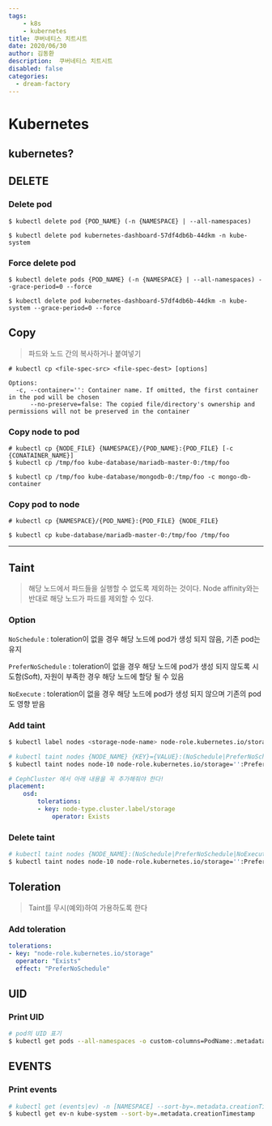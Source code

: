 ```yaml
---
tags: 
    - k8s
    - kubernetes
title: 쿠버네티스 치트시트
date: 2020/06/30
author: 김동환
description:  쿠버네티스 치트시트
disabled: false
categories:
  - dream-factory
---
```

# Kubernetes

## kubernetes?

## DELETE

### Delete pod

```
$ kubectl delete pod {POD_NAME} (-n {NAMESPACE} | --all-namespaces)

$ kubectl delete pod kubernetes-dashboard-57df4db6b-44dkm -n kube-system
```

### Force delete pod

```
$ kubectl delete pods {POD_NAME} (-n {NAMESPACE} | --all-namespaces) --grace-period=0 --force

$ kubectl delete pod kubernetes-dashboard-57df4db6b-44dkm -n kube-system --grace-period=0 --force
```

## Copy

> 파드와 노드 간의 복사하거나 붙여넣기

```
# kubectl cp <file-spec-src> <file-spec-dest> [options]

Options:
  -c, --container='': Container name. If omitted, the first container in the pod will be chosen
      --no-preserve=false: The copied file/directory's ownership and permissions will not be preserved in the container
```

### Copy node to pod

```
# kubectl cp {NODE_FILE} {NAMESPACE}/{POD_NAME}:{POD_FILE} [-c {CONATAINER_NAME}]
$ kubectl cp /tmp/foo kube-database/mariadb-master-0:/tmp/foo

$ kubectl cp /tmp/foo kube-database/mongodb-0:/tmp/foo -c mongo-db-container
```

### Copy pod to node

```
# kubectl cp {NAMESPACE}/{POD_NAME}:{POD_FILE} {NODE_FILE}

$ kubectl cp kube-database/mariadb-master-0:/tmp/foo /tmp/foo
```

---

## Taint

> 해당 노드에서 파드들을 실행할 수 없도록 제외하는 것이다.
Node affinity와는 반대로 해당 노드가 파드를 제외할 수 있다.

### Option

`NoSchedule` : toleration이 없을 경우 해당 노드에 pod가 생성 되지 않음, 기존 pod는 유지

`PreferNoSchedule` : toleration이 없을 경우 해당 노드에 pod가 생성 되지 않도록 시도함(Soft), 자원이 부족한 경우 해당 노드에 할당 될 수 있음

`NoExecute` :  toleration이 없을 경우 해당 노드에 pod가 생성 되지 않으며 기존의 pod도 영향 받음

### Add taint

```bash
$ kubectl label nodes <storage-node-name> node-role.kubernetes.io/storage=''

# kubectl taint nodes {NODE_NAME} {KEY}={VALUE}:(NoSchedule|PreferNoSchedule|NoExecute)
$ kubectl taint nodes node-10 node-role.kubernetes.io/storage='':PreferNoSchedule
```

```yaml
# CephCluster 에서 아래 내용을 꼭 추가해줘야 한다!
placement:
	osd:
		tolerations:
		- key: node-type.cluster.label/storage
			operator: Exists
```

### Delete taint

```bash
# kubectl taint nodes {NODE_NAME}:(NoSchedule|PreferNoSchedule|NoExecute)-
$ kubectl taint nodes node-10 node-role.kubernetes.io/storage='':PreferNoSchedule-
```

## Toleration

> Taint를 무시(예외)하여 가용하도록 한다

### Add toleration

```yaml
tolerations:
- key: "node-role.kubernetes.io/storage"
  operator: "Exists"
  effect: "PreferNoSchedule"
```

## UID

### Print UID

```bash
# pod의 UID 표기
$ kubectl get pods --all-namespaces -o custom-columns=PodName:.metadata.name,PodUID:.metadata.uid
```

## EVENTS

### Print events

```bash
# kubectl get (events|ev) -n [NAMESPACE] --sort-by=.metadata.creationTimestamp
$ kubectl get ev-n kube-system --sort-by=.metadata.creationTimestamp
```